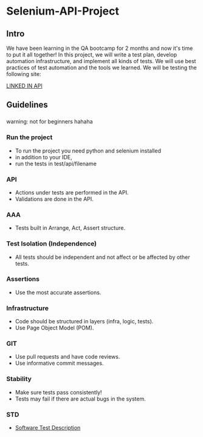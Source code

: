 # Selenium-API-Project

## Intro

We have been learning in the QA bootcamp for 2 months and now it's time to put it all together! In this project, we will write a test plan, 
develop automation infrastructure, and implement all kinds of tests. We will use best practices of test automation and the tools we learned. We will be testing the following site:

[LINKED IN API](https://rapidapi.com/rockapis-rockapis-default/api/linkedin-data-api)

## Guidelines

###
warning: not for beginners hahaha
### Run the project
* To run the project you need python and selenium installed
* in addition to your IDE, 
* run the tests in test/api/filename
### API

* Actions under tests are performed in the API.
* Validations are done in the API.

### AAA

* Tests built in Arrange, Act, Assert structure.

### Test Isolation (Independence)

* All tests should be independent and not affect or be affected by other tests.

### Assertions

* Use the most accurate assertions.

### Infrastructure

* Code should be structured in layers (infra, logic, tests).
* Use Page Object Model (POM).

### GIT

* Use pull requests and have code reviews.
* Use informative commit messages.

### Stability

* Make sure tests pass consistently!
* Tests may fail if there are actual bugs in the system.

### STD 

* [Software Test Description](https://docs.google.com/document/d/1KM40NfUktszfPgK9y989Unh0eQ6egSft/edit)
